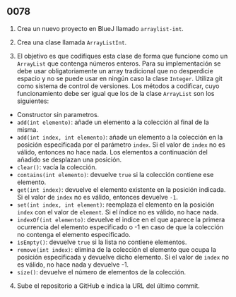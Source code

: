 ## 0078

1. Crea un nuevo proyecto en BlueJ llamado `arraylist-int`.

2. Crea una clase llamada `ArrayListInt`.

3. El objetivo es que codifiques esta clase de forma que funcione como un `ArrayList` que contenga números enteros. Para su implementación se debe usar obligatoriamente un array tradicional que no desperdicie espacio y no se puede usar en ningún caso la clase `Integer`. Utiliza git como sistema de control de versiones. Los métodos a codificar, cuyo funcionamiento debe ser igual que los de la clase `ArrayList` son los siguientes:

  - Constructor sin parametros.
  - `add(int elemento)`: añade un elemento a la colección al final de la misma.
  - `add(int index, int elemento)`: añade un elemento a la colección en la posición especificada por el parámetro `index`. Si el valor de `index` no es válido, entonces no hace nada. Los elementos a continuación del añadido se desplazan una posición.
  - `clear()`: vacía la colección.
  - `contains(int elemento)`: devuelve `true` si la colección contiene ese elemento.
  - `get(int index)`: devuelve el elemento existente en la posición indicada. Si el valor de `index` no es válido, entonces devuelve `-1`.
  - `set(int index, int element)`: reemplaza el elemento en la posición `index` con el valor de `element`. Si el índice no es válido, no hace nada.
  - `indexOf(int elemento)`: devuelve el indice en el que aparece la primera ocurrencia del elemento especificado o -1 en caso de que la colección no contenga el elemento especificado.
  - `isEmpty()`: devuelve `true` si la lista no contiene elementos.
  - `remove(int index)`: elimina de la colección el elemento que ocupa la posición especificada y devuelve dicho elemento. Si el valor de `index` no es válido, no hace nada y devuelve -1.
  - `size()`: devuelve el número de elementos de la colección.

4. Sube el repositorio a GitHub e indica la URL del último commit.
